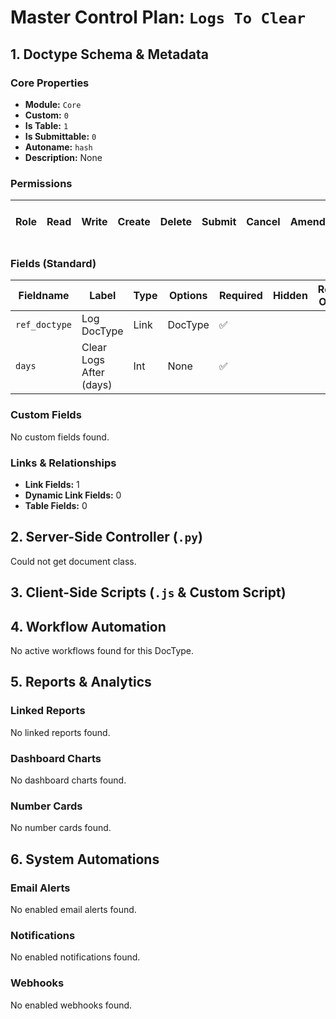# Master Control Plan: `Logs To Clear`

## 1. Doctype Schema & Metadata

### Core Properties
- **Module:** `Core`
- **Custom:** `0`
- **Is Table:** `1`
- **Is Submittable:** `0`
- **Autoname:** `hash`
- **Description:** None

### Permissions
| Role | Read | Write | Create | Delete | Submit | Cancel | Amend | Report | Import | Export | Print | Email | Share | Set User Perms |
|---|---|---|---|---|---|---|---|---|---|---|---|---|---|---|


### Fields (Standard)
| Fieldname | Label | Type | Options | Required | Hidden | Read Only | Default | Description |
|---|---|---|---|---|---|---|---|---|
| `ref_doctype` | Log DocType | Link | DocType | ✅ |  |  | None | None |
| `days` | Clear Logs After (days) | Int | None | ✅ |  |  | 30 | None |


### Custom Fields
No custom fields found.


### Links & Relationships
- **Link Fields:** 1
- **Dynamic Link Fields:** 0
- **Table Fields:** 0

## 2. Server-Side Controller (`.py`)
Could not get document class.


## 3. Client-Side Scripts (`.js` & Custom Script)




## 4. Workflow Automation
No active workflows found for this DocType.


## 5. Reports & Analytics
### Linked Reports
No linked reports found.


### Dashboard Charts
No dashboard charts found.


### Number Cards
No number cards found.


## 6. System Automations
### Email Alerts
No enabled email alerts found.


### Notifications
No enabled notifications found.


### Webhooks
No enabled webhooks found.
